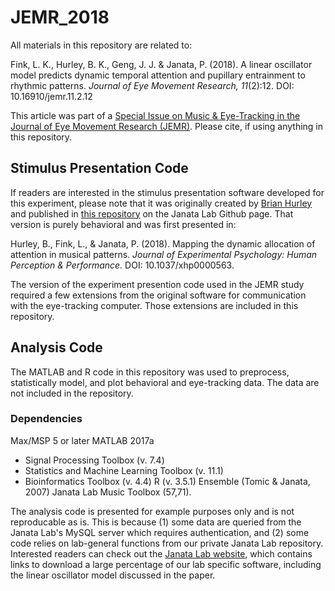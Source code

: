 # JEMR_2018
All materials in this repository are related to:

Fink, L. K., Hurley, B. K., Geng, J. J. & Janata, P. (2018). A linear oscillator model predicts dynamic temporal attention and pupillary entrainment to rhythmic patterns. *Journal of Eye Movement Research, 11*(2):12. DOI: 10.16910/jemr.11.2.12

This article was part of a [Special Issue on Music & Eye-Tracking in the Journal of Eye Movement Research (JEMR)](https://bop.unibe.ch/JEMR/issue/view/793). Please cite, if using anything in this repository. 

## Stimulus Presentation Code
If readers are interested in the stimulus presentation software developed for this experiment, please note that it was originally created by [Brian Hurley](https://github.com/bkhurley) and published in [this repository](https://github.com/janatalab/attmap) on the Janata Lab Github page. That version is purely behavioral and was first presented in:

Hurley, B., Fink, L., & Janata, P. (2018). Mapping the dynamic allocation of attention in musical patterns. *Journal of Experimental Psychology: Human Perception & Performance.* DOI: 10.1037/xhp0000563.

The version of the experiment presention code used in the JEMR study required a few extensions from the original software for communication with the eye-tracking computer. Those extensions are included in this repository. 

## Analysis Code
The MATLAB and R code in this repository was used to preprocess, statistically model, and plot behavioral and eye-tracking data. The data are not included in the repository. 

### Dependencies
Max/MSP 5 or later
MATLAB 2017a 
- Signal Processing Toolbox (v. 7.4)
- Statistics and Machine Learning Toolbox (v. 11.1)
- Bioinformatics Toolbox (v. 4.4)
R (v. 3.5.1)
Ensemble (Tomic & Janata, 2007)
Janata Lab Music Toolbox (57,71).

The analysis code is presented for example purposes only and is not reproducable as is. This is because (1) some data are queried from the Janata Lab's MySQL server which requires authentication, and (2) some code relies on lab-general functions from our private Janata Lab repository. Interested readers can check out the [Janata Lab website](http://atonal.ucdavis.edu/resources/software/), which contains links to download a large percentage of our lab specific software, including the linear oscillator model discussed in the paper. 




